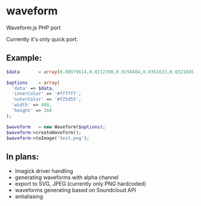 waveform
========

Waveform.js PHP port

Currently it's only quick port. 

Example:
--------

```php
$data 		= array(0.00979614,0.0212708,0.0258484,0.0361633,0.0321045,0.0260925,0.195251,0.118988,0.161713,0.250366,0.230225,0.255249,0.186066,0.182159,0.192719,0.254883,0.250671,0.246674,0.179901,0.13324,0.18573,0.223999,0.163513,0.185913,0.171417,0.217987,0.219543,0.262268,0.207397,0.188019,0.138916,0.169342,0.167053,0.128998,0.130219,0.140411,0.181976,0.147125,0.170227);

$options 	= array(
  'data' => $data, 
  'innerColor' => '#ffffff', 
  'outerColor' => '#f25d55', 
  'width' => 400, 
  'height' => 160
);

$waveform 	= new Waveform($options);
$waveform->createWaveform();
$waveform->toImage('test.png');
```

In plans:
---------
*    Imagick driver handling
*    generating waveforms with alpha channel
*    export to SVG, JPEG (currently only PNG hardcoded)
*    waveforms generating based on Soundcloud API
*    antialiasing